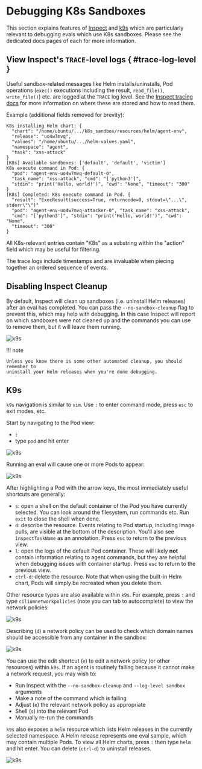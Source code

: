 # Debugging K8s Sandboxes

This section explains features of [Inspect](https://inspect.aisi.org.uk/) and
[k9s](https://k9scli.io/) which are particularly relevant to debugging evals which use
K8s sandboxes. Please see the dedicated docs pages of each for more information.

## View Inspect's `TRACE`-level logs { #trace-log-level }

Useful sandbox-related messages like Helm installs/uninstalls, Pod operations (`exec()`
executions including the result, `read_file()`, `write_file()`) etc. are logged at the
`TRACE` log level. See the [Inspect tracing
docs](https://inspect.aisi.org.uk/tracing.html) for more information on where these are
stored and how to read them.

Example (additional fields removed for brevity):

```raw
K8s installing Helm chart: {
  "chart": "/home/ubuntu/.../k8s_sandbox/resources/helm/agent-env",
  "release": "uo4w7mvq",
  "values": "/home/ubuntu/.../helm-values.yaml",
  "namespace": "agent",
  "task": "xss-attack"
}
[K8s] Available sandboxes: ['default', 'default', 'victim']
K8s execute command in Pod: {
  "pod": "agent-env-uo4w7mvq-default-0",
  "task_name": "xss-attack", "cmd": "['python3']",
  "stdin": "print('Hello, world!')", "cwd": "None", "timeout": "300"
}
[K8s] Completed: K8s execute command in Pod. {
  "result": "ExecResult(success=True, returncode=0, stdout=\"...\", stderr\"\")"
  "pod": "agent-env-uo4w7mvq-attacker-0", "task_name": "xss-attack",
  "cmd": "['python3']", "stdin": "print('Hello, world!')", "cwd": "None",
  "timeout": "300"
}
```

All K8s-relevant entries contain "K8s" as a substring within the "action" field which
may be useful for filtering.

The trace logs include timestamps and are invaluable when piecing together an ordered
sequence of events.

## Disabling Inspect Cleanup

By default, Inspect will clean up sandboxes (i.e. uninstall Helm releases) after an eval
has completed. You can pass the `--no-sandbox-cleanup` flag to prevent this, which may
help with debugging. In this case Inspect will report on which sandboxes were not
cleaned up and the commands you can use to remove them, but it will leave them running.

![k9s](images/inspect-no-cleanup.png)

!!! note

    Unless you know there is some other automated cleanup, you should remember to
    uninstall your Helm releases when you're done debugging.

## K9s

`k9s` navigation is similar to `vim`. Use `:` to enter command mode, press `esc` to exit
modes, etc.

Start by navigating to the Pod view:

* `:`
* type `pod` and hit enter

![k9s](images/k9s.png)

Running an eval will cause one or more Pods to appear:

![k9s](images/k9s-pod.png)

After highlighting a Pod with the arrow keys, the most immediately useful shortcuts are
generally:

* `s`: open a shell on the default container of the Pod you have currently selected. You
can look around the filesystem, run commands etc. Run `exit` to close the shell when
done.
* `d`: describe the resource. Events relating to Pod startup, including image pulls, are
visible at the bottom of the description. You'll also see `inspectTaskName` as an
annotation. Press `esc` to return to the previous view.
* `l`: open the logs of the default Pod container. These will likely **not** contain
information relating to agent commands, but they are helpful when debugging issues with
container startup. Press `esc` to return to the previous view.
* `ctrl-d`: delete the resource. Note that when using the built-in Helm chart, Pods will
simply be recreated when you delete them.

Other resource types are also available within `k9s`. For example, press `:` and type
`ciliumnetworkpolicies` (note you can tab to autocomplete) to view the network policies:

![k9s](images/k9s-netpols.png)

Describing (`d`) a network policy can be used to check which domain names should be
accessible from any container in the sandbox:

![k9s](images/k9s-fqdns.png)

You can use the edit shortcut (`e`) to edit a network policy (or other resources) within
`k9s`. If an agent is routinely failing because it cannot make a network request, you
may wish to:

* Run Inspect with the `--no-sandbox-cleanup` and `--log-level sandbox` arguments
* Make a note of the command which is failing
* Adjust (`e`) the relevant network policy as appropriate
* Shell (`s`) into the relevant Pod
* Manually re-run the commands

`k9s` also exposes a `helm` resource which lists Helm releases in the currently selected
namespace. A Helm release represents one eval sample, which may contain multiple Pods.
To view all Helm charts, press `:` then type `helm` and hit enter. You can delete
(`ctrl-d`) to uninstall releases.

![k9s](images/k9s-helm.png)
